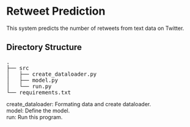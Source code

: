 # Retweet Prediction  
This system predicts the number of retweets from text data on Twitter.  

## Directory Structure  
<pre>
.  
├── src  
│   ├── create_dataloader.py  
│   ├── model.py  
│   └── run.py  
└── requirements.txt  
</pre>

create_dataloader: Formating data and create dataloader.  
model: Define the model.  
run: Run this program.  
